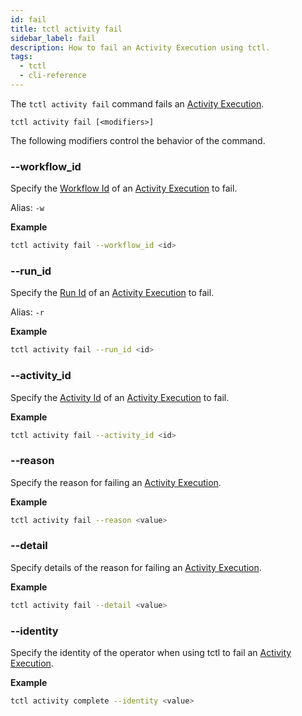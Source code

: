 ```yaml
---
id: fail
title: tctl activity fail
sidebar_label: fail
description: How to fail an Activity Execution using tctl.
tags:
  - tctl
  - cli-reference
---
```


The `tctl activity fail` command fails an [Activity Execution](/concepts/what-is-an-activity-execution).

`tctl activity fail [<modifiers>]`

The following modifiers control the behavior of the command.

### --workflow_id

Specify the [Workflow Id](/concepts/what-is-a-workflow-id) of an [Activity Execution](/concepts/what-is-an-activity-execution) to fail.

Alias: `-w`

**Example**

```bash
tctl activity fail --workflow_id <id>
```

### --run_id

Specify the [Run Id](/concepts/what-is-a-run-id) of an [Activity Execution](/concepts/what-is-an-activity-execution) to fail.

Alias: `-r`

**Example**

```bash
tctl activity fail --run_id <id>
```

### --activity_id

Specify the [Activity Id](/concepts/what-is-an-activity-id) of an [Activity Execution](/concepts/what-is-an-activity-execution) to fail.

**Example**

```bash
tctl activity fail --activity_id <id>
```

### --reason

Specify the reason for failing an [Activity Execution](/concepts/what-is-an-activity-execution).

**Example**

```bash
tctl activity fail --reason <value>
```

### --detail

Specify details of the reason for failing an [Activity Execution](/concepts/what-is-an-activity-execution).

**Example**

```bash
tctl activity fail --detail <value>
```

### --identity

Specify the identity of the operator when using tctl to fail an [Activity Execution](/concepts/what-is-an-activity-execution).

**Example**

```bash
tctl activity complete --identity <value>
```
